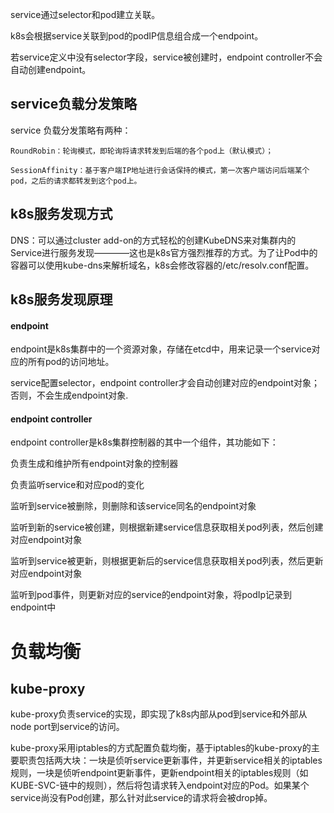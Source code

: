 service通过selector和pod建立关联。

k8s会根据service关联到pod的podIP信息组合成一个endpoint。

若service定义中没有selector字段，service被创建时，endpoint controller不会自动创建endpoint。



## service负载分发策略

service 负载分发策略有两种：

```
RoundRobin：轮询模式，即轮询将请求转发到后端的各个pod上（默认模式）；

SessionAffinity：基于客户端IP地址进行会话保持的模式，第一次客户端访问后端某个pod，之后的请求都转发到这个pod上。

```

## k8s服务发现方式

DNS：可以通过cluster add-on的方式轻松的创建KubeDNS来对集群内的Service进行服务发现————这也是k8s官方强烈推荐的方式。为了让Pod中的容器可以使用kube-dns来解析域名，k8s会修改容器的/etc/resolv.conf配置。

## k8s服务发现原理

#### endpoint

endpoint是k8s集群中的一个资源对象，存储在etcd中，用来记录一个service对应的所有pod的访问地址。

service配置selector，endpoint controller才会自动创建对应的endpoint对象；否则，不会生成endpoint对象.

#### endpoint controller

endpoint controller是k8s集群控制器的其中一个组件，其功能如下：

负责生成和维护所有endpoint对象的控制器

负责监听service和对应pod的变化

监听到service被删除，则删除和该service同名的endpoint对象

监听到新的service被创建，则根据新建service信息获取相关pod列表，然后创建对应endpoint对象

监听到service被更新，则根据更新后的service信息获取相关pod列表，然后更新对应endpoint对象

监听到pod事件，则更新对应的service的endpoint对象，将podIp记录到endpoint中

# 负载均衡

## kube-proxy

kube-proxy负责service的实现，即实现了k8s内部从pod到service和外部从node port到service的访问。

kube-proxy采用iptables的方式配置负载均衡，基于iptables的kube-proxy的主要职责包括两大块：一块是侦听service更新事件，并更新service相关的iptables规则，一块是侦听endpoint更新事件，更新endpoint相关的iptables规则（如 KUBE-SVC-链中的规则），然后将包请求转入endpoint对应的Pod。如果某个service尚没有Pod创建，那么针对此service的请求将会被drop掉。

